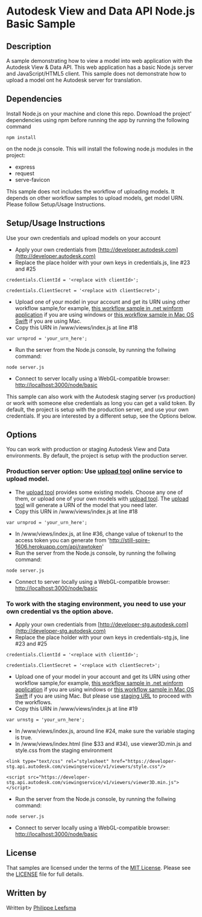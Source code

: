 # Autodesk View and Data API Node.js Basic Sample


## Description
A sample demonstrating how to view a model into web application with the Autodesk View & Data API. This web application has a basic Node.js server and JavaScript/HTML5 client. This sample does not demonstrate how to upload a model ont he Autodesk server for translation.

## Dependencies
Install Node.js on your machine and clone this repo. Download the project' dependencies using npm before running the app by running the following command
```
npm install
```
on the node.js console. This will install the following node.js modules in the project:
- express
- request
- serve-favicon

This sample does not includes the workflow of uploading models. It depends on other workflow samples to upload models, get model URN. Please follow Setup/Usage Instructions.

## Setup/Usage Instructions
Use your own credentials and upload models on your account
 
*	Apply your own credentials from [http://developer.autodesk.com](http://developer.autodesk.com)
*	Replace the place holder with your own keys in credentials.js, line #23 and #25 <br />
  ```
  credentials.ClientId = '<replace with clientId>';
  
  credentials.ClientSecret = '<replace with clientSecret>';
  ```
*	Upload one of your model in your account and get its URN using other workflow sample,for example, [this workflow sample in .net winform application](https://github.com/Developer-Autodesk/workflow-dotnet-winform-view.and.data.api/) if you are using windows or [this workflow sample in Mac OS Swift](https://github.com/Developer-Autodesk/workflow-macos-swift-view.and.data.api) if you are using Mac. 
*	Copy this URN in /www/views/index.js at line #18 <br />
  ```
  var urnprod = 'your_urn_here';
  ```
*	Run the server from the Node.js console, by running the follwing command: <br />
  ```
  node server.js
  ```
*	Connect to server locally using a WebGL-compatible browser: [http://localhost:3000/node/basic](http://localhost:3000/node/basic)


This sample can also work with the Autodesk staging server (vs production) or work with someone else credentials as long you can get a valid token. By default, the project is setup with the production server, and use your own credentials. If you are interested by a different setup, see the Options below.

## Options

You can work with production or staging Autodesk View and Data environments. By default, the project is setup with the production server.

### Production server option: Use [upload tool](http://still-spire-1606.herokuapp.com) online service to upload model. 

*	The [upload tool](http://still-spire-1606.herokuapp.com) provides some existing models. Choose any one of them, or upload one of your own models with [upload tool](http://still-spire-1606.herokuapp.com). The [upload tool](http://still-spire-1606.herokuapp.com) will generate a URN of the model that you need later.
*	Copy this URN in /www/views/index.js at line #18 <br />
  ```
  var urnprod = 'your_urn_here';
  ```
*	In /www/views/index.js, at line #36, change value of tokenurl to the access token you can generate from  'http://still-spire-1606.herokuapp.com/api/rawtoken'
*	Run the server from the Node.js console, by running the follwing command: <br />
  ```
  node server.js
  ```
*	Connect to server locally using a WebGL-compatible browser: [http://localhost:3000/node/basic](http://localhost:3000/node/basic)


### To work with the staging environment, you need to use your own credential vs the option above. 
*	Apply your own credentials from [http://developer-stg.autodesk.com](http://developer-stg.autodesk.com)
*	Replace the place holder with your own keys in credentials-stg.js, line #23 and #25 <br />
  ```
  credentials.ClientId = '<replace with clientId>';
  
  credentials.ClientSecret = '<replace with clientSecret>';
  ```
*	Upload one of your model in your account and get its URN using other workflow sample,for example, [this workflow sample in .net winform application](https://github.com/Developer-Autodesk/workflow-dotnet-winform-view.and.data.api/) if you are using windows or [this workflow sample in Mac OS Swift](https://github.com/Developer-Autodesk/workflow-macos-swift-view.and.data.api) if you are using Mac. But please use [staging URL](https://developer-stg.api.autodesk.com) to proceed with the workflows.
*	Copy this URN in /www/views/index.js at line #19 <br />
  ```
  var urnstg = 'your_urn_here';
  ```
*	In /www/views/index.js, around line #24, make sure the variable staging is true. 
*	In /www/views/index.html (line $33 and #34), use viewer3D.min.js and style.css from the staging environment <br />
  ```
  <link type="text/css" rel="stylesheet" href="https://developer-stg.api.autodesk.com/viewingservice/v1/viewers/style.css"/>
  
  <script src="https://developer-stg.api.autodesk.com/viewingservice/v1/viewers/viewer3D.min.js"></script>
  ```
*	Run the server from the Node.js console, by running the follwing command: <br />
  ```
  node server.js
  ```
*	Connect to server locally using a WebGL-compatible browser: [http://localhost:3000/node/basic](http://localhost:3000/node/basic)


## License

That samples are licensed under the terms of the [MIT License](http://opensource.org/licenses/MIT). Please see the [LICENSE](LICENSE) file for full details.

## Written by 

Written by [Philippe Leefsma](http://adndevblog.typepad.com/cloud_and_mobile/philippe-leefsma.html)  


